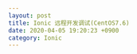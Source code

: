 ```yaml
---
layout: post
title: Ionic 远程开发调试(CentOS7.6)
date: 2020-04-05 19:20:23 +0900
category: Ionic
---
```

<!--stackedit_data:
eyJoaXN0b3J5IjpbMTQ3NzMwMTM2Ml19
-->